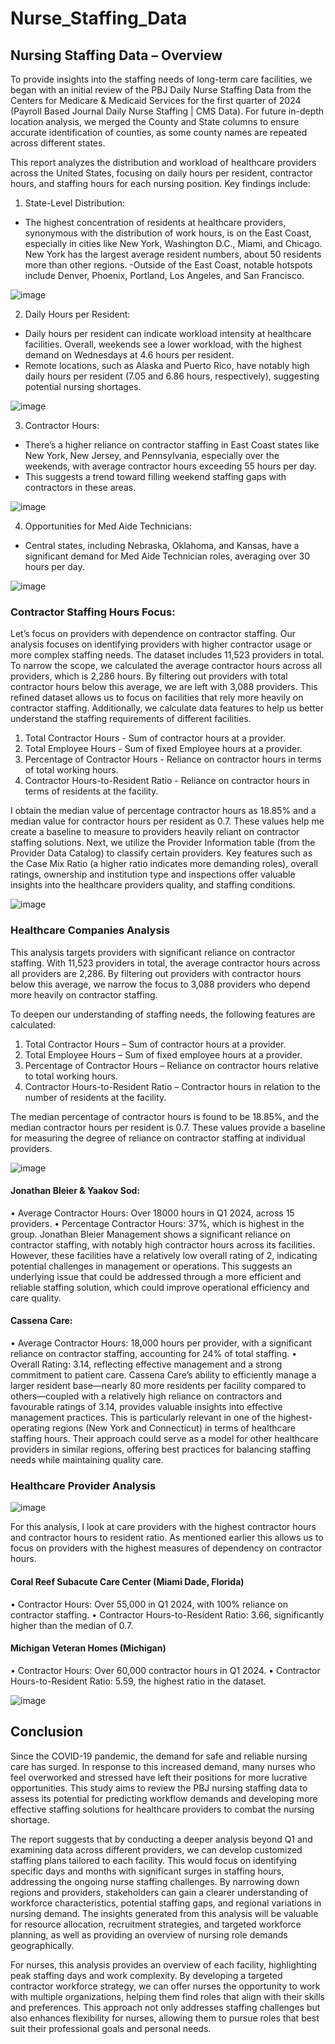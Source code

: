 # Nurse_Staffing_Data


## Nursing Staffing Data – Overview

To provide insights into the staffing needs of long-term care facilities, we began with an initial review of the PBJ Daily Nurse Staffing Data from the Centers for Medicare & Medicaid Services for the first quarter of 2024 (Payroll Based Journal Daily Nurse Staffing | CMS Data). For future in-depth location analysis, we merged the County and State columns to ensure accurate identification of counties, as some county names are repeated across different states.

This report analyzes the distribution and workload of healthcare providers across the United States, focusing on daily hours per resident, contractor hours, and staffing hours for each nursing position. Key findings include: 

1. State-Level Distribution:
  - The highest concentration of residents at healthcare providers, synonymous with the distribution of work hours, is on the East Coast, especially in cities like New York, Washington D.C., Miami, and Chicago. New York has the largest average resident numbers, about 50 residents more than other regions.
  -Outside of the East Coast, notable hotspots include Denver, Phoenix, Portland, Los Angeles, and San Francisco.

![image](https://github.com/user-attachments/assets/5bbcbf0d-32f2-46c2-ba7a-2813585e1ffb)

2. Daily Hours per Resident:
  - Daily hours per resident can indicate workload intensity at healthcare facilities. Overall, weekends see a lower workload, with the highest demand on Wednesdays at 4.6 hours per resident.
  - Remote locations, such as Alaska and Puerto Rico, have notably high daily hours per resident (7.05 and 6.86 hours, respectively), suggesting potential nursing shortages.

![image](https://github.com/user-attachments/assets/36e4b0db-2b5f-4650-95cf-91fba81c306e)

3. Contractor Hours:
  - There’s a higher reliance on contractor staffing in East Coast states like New York, New Jersey, and Pennsylvania, especially over the weekends, with average contractor hours exceeding 55 hours per day.
  - This suggests a trend toward filling weekend staffing gaps with contractors in these areas.

![image](https://github.com/user-attachments/assets/79e63c5d-915d-43a3-b643-7c5e811c9138)

4. Opportunities for Med Aide Technicians: 
  - Central states, including Nebraska, Oklahoma, and Kansas, have a significant demand for Med Aide Technician roles, averaging over 30 hours per day.

![image](https://github.com/user-attachments/assets/fefd12bc-56aa-476f-b741-0355df157b95)


### Contractor Staffing Hours Focus:

Let’s focus on providers with dependence on contractor staffing. Our analysis focuses on identifying providers with higher contractor usage or more complex staffing needs. The dataset includes 11,523 providers in total. To narrow the scope, we calculated the average contractor hours across all providers, which is 2,286 hours. By filtering out providers with total contractor hours below this average, we are left with 3,088 providers. This refined dataset allows us to focus on facilities that rely more heavily on contractor staffing. Additionally, we calculate data features to help us better understand the staffing requirements of different facilities.

1.	Total Contractor Hours - Sum of contractor hours at a provider.
2.	Total Employee Hours - Sum of fixed Employee hours at a provider.
3.	Percentage of Contractor Hours - Reliance on contractor hours in terms of total working hours.
4.	Contractor Hours-to-Resident Ratio - Reliance on contractor hours in terms of residents at the facility.
   
I obtain the median value of percentage contractor hours as 18.85% and a median value for contractor hours per resident as 0.7. These values help me create a baseline to measure to providers heavily reliant on contractor staffing solutions. Next, we utilize the Provider Information table (from the Provider Data Catalog) to classify certain providers. Key features such as the Case Mix Ratio (a higher ratio indicates more demanding roles), overall ratings, ownership and institution type and inspections offer valuable insights into the healthcare providers quality, and staffing conditions.

![image](https://github.com/user-attachments/assets/cef4d674-aa03-4ce1-8263-af591d624ee2)

### Healthcare Companies Analysis

This analysis targets providers with significant reliance on contractor staffing. With 11,523 providers in total, the average contractor hours across all providers are 2,286. By filtering out providers with contractor hours below this average, we narrow the focus to 3,088 providers who depend more heavily on contractor staffing.

To deepen our understanding of staffing needs, the following features are calculated:

1.	Total Contractor Hours – Sum of contractor hours at a provider.
2.	Total Employee Hours – Sum of fixed employee hours at a provider.
3.	Percentage of Contractor Hours – Reliance on contractor hours relative to total working hours.
4.	Contractor Hours-to-Resident Ratio – Contractor hours in relation to the number of residents at the facility.
   
The median percentage of contractor hours is found to be 18.85%, and the median contractor hours per resident is 0.7. These values provide a baseline for measuring the degree of reliance on contractor staffing at individual providers.

![image](https://github.com/user-attachments/assets/f64a8113-5d9e-4512-aad7-e8725d2730ad)
 
#### Jonathan Bleier & Yaakov Sod:

•	Average Contractor Hours: Over 18000 hours in Q1 2024, across 15 providers.
•	Percentage Contractor Hours: 37%, which is highest in the group.
Jonathan Bleier Management shows a significant reliance on contractor staffing, with notably high contractor hours across its facilities. However, these facilities have a relatively low overall rating of 2, indicating potential challenges in management or operations. This suggests an underlying issue that could be addressed through a more efficient and reliable staffing solution, which could improve operational efficiency and care quality.


#### Cassena Care:

•	Average Contractor Hours: 18,000 hours per provider, with a significant reliance on contractor staffing, accounting for 24% of total staffing.
•	Overall Rating: 3.14, reflecting effective management and a strong commitment to patient care.
Cassena Care’s ability to efficiently manage a larger resident base—nearly 80 more residents per facility compared to others—coupled with a relatively high reliance on contractors and favourable ratings of 3.14, provides valuable insights into effective management practices. This is particularly relevant in one of the highest-operating regions (New York and Connecticut) in terms of healthcare staffing hours. Their approach could serve as a model for other healthcare providers in similar regions, offering best practices for balancing staffing needs while maintaining quality care.

### Healthcare Provider Analysis

![image](https://github.com/user-attachments/assets/0c97a946-dcf5-4da3-9a4b-3cf92e3c0064)

For this analysis, I look at care providers with the highest contractor hours and contractor hours to resident ratio. As mentioned earlier this allows us to focus on providers with the highest measures of dependency on contractor hours.



#### Coral Reef Subacute Care Center (Miami Dade, Florida)

•	Contractor Hours: Over 55,000 in Q1 2024, with 100% reliance on contractor staffing.
•	Contractor Hours-to-Resident Ratio: 3.66, significantly higher than the median of 0.7.

#### Michigan Veteran Homes (Michigan)

•	Contractor Hours: Over 60,000 contractor hours in Q1 2024.
•	Contractor Hours-to-Resident Ratio: 5.59, the highest ratio in the dataset.

![image](https://github.com/user-attachments/assets/4c732389-916b-479c-972d-adff69030073)

## Conclusion

Since the COVID-19 pandemic, the demand for safe and reliable nursing care has surged. In response to this increased demand, many nurses who feel overworked and stressed have left their positions for more lucrative opportunities. This study aims to review the PBJ nursing staffing data to assess its potential for predicting workflow demands and developing more effective staffing solutions for healthcare providers to combat the nursing shortage.

The report suggests that by conducting a deeper analysis beyond Q1 and examining data across different providers, we can develop customized staffing plans tailored to each facility. This would focus on identifying specific days and months with significant surges in staffing hours, addressing the ongoing nurse staffing challenges. By narrowing down regions and providers, stakeholders can gain a clearer understanding of workforce characteristics, potential staffing gaps, and regional variations in nursing demand. The insights generated from this analysis will be valuable for resource allocation, recruitment strategies, and targeted workforce planning, as well as providing an overview of nursing role demands geographically.

For nurses, this analysis provides an overview of each facility, highlighting peak staffing days and work complexity. By developing a targeted contractor workforce strategy, we can offer nurses the opportunity to work with multiple organizations, helping them find roles that align with their skills and preferences. This approach not only addresses staffing challenges but also enhances flexibility for nurses, allowing them to pursue roles that best suit their professional goals and personal needs.

